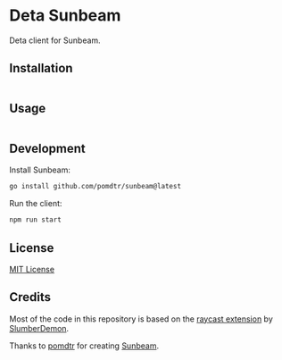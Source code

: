 # Deta Sunbeam

Deta client for Sunbeam.

## Installation

```bash
```

## Usage

```bash
```

## Development

Install Sunbeam:

```bash
go install github.com/pomdtr/sunbeam@latest
```

Run the client:

```bash
npm run start
```

## License

[MIT License](license.txt)

## Credits

Most of the code in this repository is based on the [raycast extension](https://github.com/deta/raycast-extension) by [SlumberDemon](https://github.com/SlumberDemon).

Thanks to [pomdtr](https://github.com/pomdtr) for creating [Sunbeam](https://github.com/pomdtr/sunbeam).
